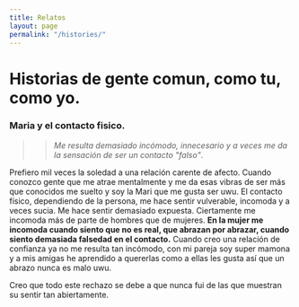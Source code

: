 ```yaml
---
title: Relatos
layout: page
permalink: "/histories/"
---
```


# Historias de gente comun, como tu, como yo.




### Maria y el contacto fisico.

>>*Me resulta demasiado incómodo, innecesario y a veces me da la sensación de ser un contacto "falso"*. 

Prefiero mil veces la soledad a una relación carente de afecto. Cuando conozco gente que me atrae mentalmente y me da esas vibras de ser más que conocidos me suelto y soy la Mari que me gusta ser uwu.
El contacto físico, dependiendo de la persona, me hace sentir vulverable, incomoda y a veces sucia. Me hace sentir demasiado expuesta. Ciertamente me incomoda más de parte de hombres que de mujeres. 
**En la mujer me incomoda cuando siento que no es real, que abrazan por abrazar, cuando siento demasiada falsedad en el contacto.** Cuando creo una relación de confianza ya no me resulta tan incómodo, con mi pareja soy super mamona y a mis amigas he aprendido a quererlas como a ellas les gusta así que un abrazo nunca es malo uwu.

Creo que todo este rechazo se debe a que nunca fui de las que muestran su sentir tan abiertamente.

